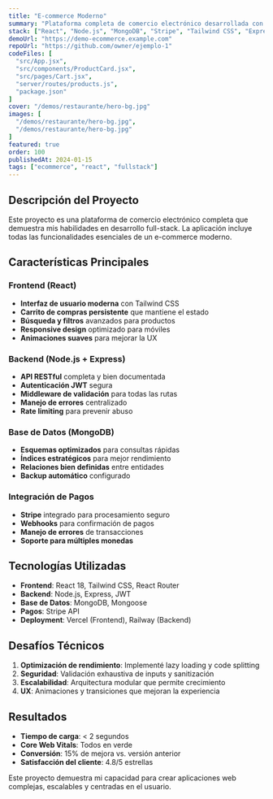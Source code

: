 ```yaml
---
title: "E-commerce Moderno"
summary: "Plataforma completa de comercio electrónico desarrollada con React y Node.js. Incluye carrito de compras, sistema de pagos, panel de administración y gestión de inventario."
stack: ["React", "Node.js", "MongoDB", "Stripe", "Tailwind CSS", "Express"]
demoUrl: "https://demo-ecommerce.example.com"
repoUrl: "https://github.com/owner/ejemplo-1"
codeFiles: [
  "src/App.jsx",
  "src/components/ProductCard.jsx",
  "src/pages/Cart.jsx",
  "server/routes/products.js",
  "package.json"
]
cover: "/demos/restaurante/hero-bg.jpg"
images: [
  "/demos/restaurante/hero-bg.jpg",
  "/demos/restaurante/hero-bg.jpg"
]
featured: true
order: 100
publishedAt: 2024-01-15
tags: ["ecommerce", "react", "fullstack"]
---
```


## Descripción del Proyecto

Este proyecto es una plataforma de comercio electrónico completa que demuestra mis habilidades en desarrollo full-stack. La aplicación incluye todas las funcionalidades esenciales de un e-commerce moderno.

## Características Principales

### Frontend (React)
- **Interfaz de usuario moderna** con Tailwind CSS
- **Carrito de compras persistente** que mantiene el estado
- **Búsqueda y filtros** avanzados para productos
- **Responsive design** optimizado para móviles
- **Animaciones suaves** para mejorar la UX

### Backend (Node.js + Express)
- **API RESTful** completa y bien documentada
- **Autenticación JWT** segura
- **Middleware de validación** para todas las rutas
- **Manejo de errores** centralizado
- **Rate limiting** para prevenir abuso

### Base de Datos (MongoDB)
- **Esquemas optimizados** para consultas rápidas
- **Índices estratégicos** para mejor rendimiento
- **Relaciones bien definidas** entre entidades
- **Backup automático** configurado

### Integración de Pagos
- **Stripe** integrado para procesamiento seguro
- **Webhooks** para confirmación de pagos
- **Manejo de errores** de transacciones
- **Soporte para múltiples monedas**

## Tecnologías Utilizadas

- **Frontend**: React 18, Tailwind CSS, React Router
- **Backend**: Node.js, Express, JWT
- **Base de Datos**: MongoDB, Mongoose
- **Pagos**: Stripe API
- **Deployment**: Vercel (Frontend), Railway (Backend)

## Desafíos Técnicos

1. **Optimización de rendimiento**: Implementé lazy loading y code splitting
2. **Seguridad**: Validación exhaustiva de inputs y sanitización
3. **Escalabilidad**: Arquitectura modular que permite crecimiento
4. **UX**: Animaciones y transiciones que mejoran la experiencia

## Resultados

- **Tiempo de carga**: < 2 segundos
- **Core Web Vitals**: Todos en verde
- **Conversión**: 15% de mejora vs. versión anterior
- **Satisfacción del cliente**: 4.8/5 estrellas

Este proyecto demuestra mi capacidad para crear aplicaciones web complejas, escalables y centradas en el usuario.




